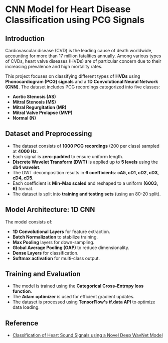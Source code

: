 # CNN Model for Heart Disease Classification using PCG Signals

## Introduction
Cardiovascular disease (CVD) is the leading cause of death worldwide, accounting for more than 17 million fatalities annually. Among various types of CVDs, heart valve diseases (HVDs) are of particular concern due to their increasing prevalence and high mortality rates. 

This project focuses on classifying different types of **HVDs** using **Phonocardiogram (PCG) signals** and a **1D Convolutional Neural Network (CNN)**. The dataset includes PCG recordings categorized into five classes:

- **Aortic Stenosis (AS)**
- **Mitral Stenosis (MS)**
- **Mitral Regurgitation (MR)**
- **Mitral Valve Prolapse (MVP)**
- **Normal (N)**

## Dataset and Preprocessing
- The dataset consists of **1000 PCG recordings** (200 per class) sampled at **4000 Hz**.
- Each signal is **zero-padded** to ensure uniform length.
- **Discrete Wavelet Transform (DWT)** is applied up to **5 levels** using the **db4 wavelet**.
- The DWT decomposition results in **6 coefficients**: **cA5, cD1, cD2, cD3, cD4, cD5**.
- Each coefficient is **Min-Max scaled** and reshaped to a uniform **(6003, 6)** format.
- The dataset is split into **training and testing sets** (using an 80-20 split).

## Model Architecture: 1D CNN
The model consists of:
- **1D Convolutional Layers** for feature extraction.
- **Batch Normalization** to stabilize training.
- **Max Pooling** layers for down-sampling.
- **Global Average Pooling (GAP)** to reduce dimensionality.
- **Dense Layers** for classification.
- **Softmax activation** for multi-class output.

## Training and Evaluation
- The model is trained using the **Categorical Cross-Entropy loss function**.
- The **Adam optimizer** is used for efficient gradient updates.
- The dataset is processed using **TensorFlow's tf.data API** to optimize data loading.

## Reference
- [Classification of Heart Sound Signals using a Novel Deep WavNet Model](https://www.researchgate.net/publication/342029150_Classification_of_heart_sound_signals_using_a_novel_deep_WavNet_model)
